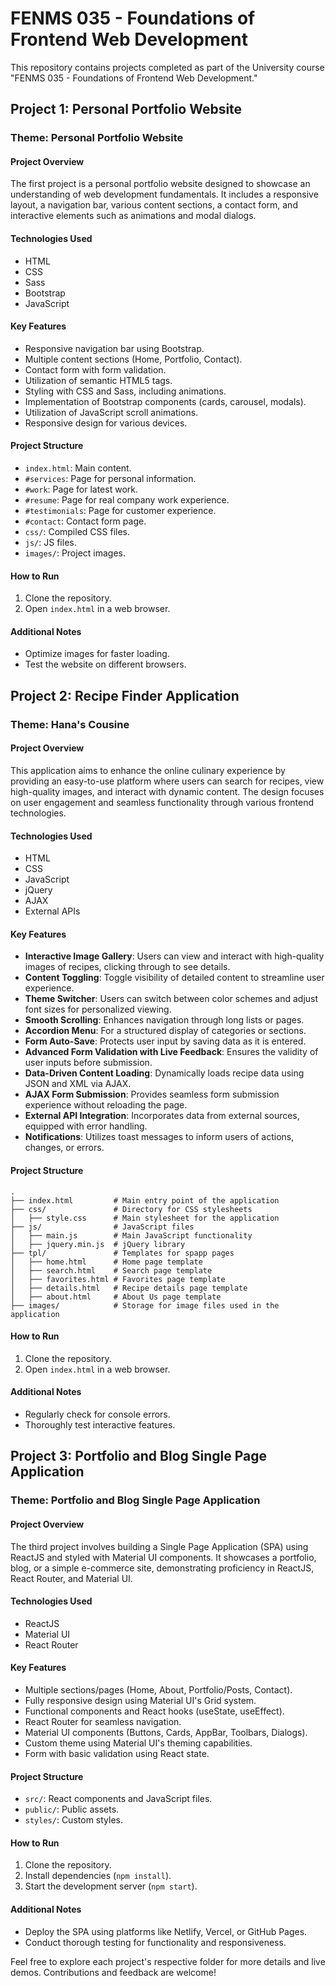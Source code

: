 # FENMS 035 - Foundations of Frontend Web Development

This repository contains projects completed as part of the University course "FENMS 035 - Foundations of Frontend Web Development."

## Project 1: Personal Portfolio Website

### Theme: Personal Portfolio Website

#### Project Overview

The first project is a personal portfolio website designed to showcase an understanding of web development fundamentals. It includes a responsive layout, a navigation bar, various content sections, a contact form, and interactive elements such as animations and modal dialogs.

#### Technologies Used

-  HTML
-  CSS
-  Sass
-  Bootstrap
-  JavaScript

#### Key Features

-  Responsive navigation bar using Bootstrap.
-  Multiple content sections (Home, Portfolio, Contact).
-  Contact form with form validation.
-  Utilization of semantic HTML5 tags.
-  Styling with CSS and Sass, including animations.
-  Implementation of Bootstrap components (cards, carousel, modals).
-  Utilization of JavaScript scroll animations.
-  Responsive design for various devices.

#### Project Structure

-  `index.html`: Main content.
-  `#services`: Page for personal information.
-  `#work`: Page for latest work.
-  `#resume`: Page for real company work experience.
-  `#testimonials`: Page for customer experience.
-  `#contact`: Contact form page.
-  `css/`: Compiled CSS files.
-  `js/`: JS files.
-  `images/`: Project images.

#### How to Run

1. Clone the repository.
2. Open `index.html` in a web browser.

#### Additional Notes

-  Optimize images for faster loading.
-  Test the website on different browsers.

## Project 2: Recipe Finder Application

### Theme: Hana's Cousine

#### Project Overview

This application aims to enhance the online culinary experience by providing an easy-to-use platform where users can search for recipes, view high-quality images, and interact with dynamic content. The design focuses on user engagement and seamless functionality through various frontend technologies.

#### Technologies Used

-  HTML
-  CSS
-  JavaScript
-  jQuery
-  AJAX
-  External APIs

#### Key Features

- **Interactive Image Gallery**: Users can view and interact with high-quality images of recipes, clicking through to see details.
- **Content Toggling**: Toggle visibility of detailed content to streamline user experience.
- **Theme Switcher**: Users can switch between color schemes and adjust font sizes for personalized viewing.
- **Smooth Scrolling**: Enhances navigation through long lists or pages.
- **Accordion Menu**: For a structured display of categories or sections.
- **Form Auto-Save**: Protects user input by saving data as it is entered.
- **Advanced Form Validation with Live Feedback**: Ensures the validity of user inputs before submission.
- **Data-Driven Content Loading**: Dynamically loads recipe data using JSON and XML via AJAX.
- **AJAX Form Submission**: Provides seamless form submission experience without reloading the page.
- **External API Integration**: Incorporates data from external sources, equipped with error handling.
- **Notifications**: Utilizes toast messages to inform users of actions, changes, or errors.

#### Project Structure

```
.
├── index.html         # Main entry point of the application
├── css/               # Directory for CSS stylesheets
│   ├── style.css      # Main stylesheet for the application
├── js/                # JavaScript files
│   ├── main.js        # Main JavaScript functionality
│   ├── jquery.min.js  # jQuery library
├── tpl/               # Templates for spapp pages
│   ├── home.html      # Home page template
│   ├── search.html    # Search page template
│   ├── favorites.html # Favorites page template
│   ├── details.html   # Recipe details page template
│   ├── about.html     # About Us page template
├── images/            # Storage for image files used in the application
```

#### How to Run

1. Clone the repository.
2. Open `index.html` in a web browser.

#### Additional Notes

-  Regularly check for console errors.
-  Thoroughly test interactive features.

## Project 3: Portfolio and Blog Single Page Application

### Theme: Portfolio and Blog Single Page Application

#### Project Overview

The third project involves building a Single Page Application (SPA) using ReactJS and styled with Material UI components. It showcases a portfolio, blog, or a simple e-commerce site, demonstrating proficiency in ReactJS, React Router, and Material UI.

#### Technologies Used

-  ReactJS
-  Material UI
-  React Router

#### Key Features

-  Multiple sections/pages (Home, About, Portfolio/Posts, Contact).
-  Fully responsive design using Material UI's Grid system.
-  Functional components and React hooks (useState, useEffect).
-  React Router for seamless navigation.
-  Material UI components (Buttons, Cards, AppBar, Toolbars, Dialogs).
-  Custom theme using Material UI's theming capabilities.
-  Form with basic validation using React state.

#### Project Structure

-  `src/`: React components and JavaScript files.
-  `public/`: Public assets.
-  `styles/`: Custom styles.

#### How to Run

1. Clone the repository.
2. Install dependencies (`npm install`).
3. Start the development server (`npm start`).

#### Additional Notes

-  Deploy the SPA using platforms like Netlify, Vercel, or GitHub Pages.
-  Conduct thorough testing for functionality and responsiveness.

Feel free to explore each project's respective folder for more details and live demos. Contributions and feedback are welcome!
